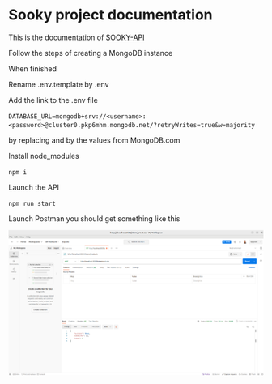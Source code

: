 # Sooky project documentation

This is the documentation of [SOOKY-API](https://github.com/nazimboudeffa/sooky-api)

Follow the steps of creating a MongoDB instance

When finished

Rename .env.template by .env

Add the link to the .env file

`DATABASE_URL=mongodb+srv://<username>:<password>@cluster0.pkp6mhm.mongodb.net/?retryWrites=true&w=majority`

by replacing <username> and <password> by the values from MongoDB.com

Install node_modules

`npm i`

Launch the API

`npm run start`

Launch Postman you should get something like this

![](https://github.com/nazimboudeffa/sooky-docs/blob/main/Capture%20d%E2%80%99%C3%A9cran%20du%202023-11-26%2016-50-02.png)
